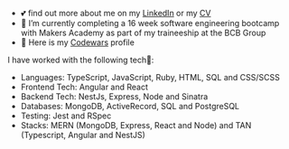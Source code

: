 - 💕 find out more about me on my [LinkedIn](http://www.linkedin.com/in/laurenbrabbin) or my [CV](https://github.com/laurenbrabbin/CV)
- 🌱 I’m currently completing a 16 week software engineering bootcamp with Makers Academy as part of my traineeship at the BCB Group
- 🐥 Here is my [Codewars](https://www.codewars.com/users/Laurenbrabbin/) profile

I have worked with the following tech🌸: 
-  Languages: TypeScript, JavaScript, Ruby, HTML, SQL and CSS/SCSS
-  Frontend Tech: Angular and React
-  Backend Tech:  NestJs, Express, Node and Sinatra
-  Databases: MongoDB, ActiveRecord, SQL and PostgreSQL
-  Testing: Jest and RSpec
-  Stacks: MERN (MongoDB, Express, React and Node) and TAN (Typescript, Angular and NestJS)

<!---
laurenbrabbin/laurenbrabbin is a ✨ special ✨ repository because its `README.md` (this file) appears on your GitHub profile.
You can click the Preview link to take a look at your changes.
--->
